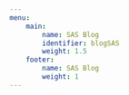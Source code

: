 ```yaml
---
menu:
    main:
        name: SAS Blog
        identifier: blogSAS
        weight: 1.5
    footer:
        name: SAS Blog
        weight: 1
---
```


